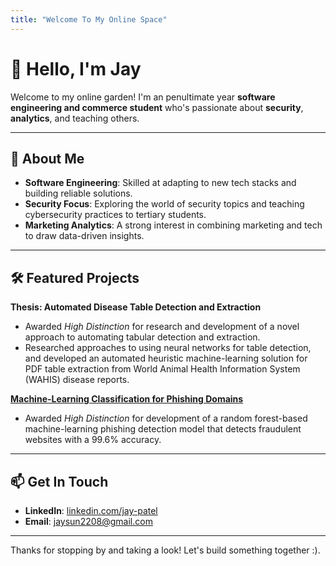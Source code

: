 ```yaml
---
title: "Welcome To My Online Space"
---
```


# 👋 Hello, I'm Jay

Welcome to my online garden! I'm an penultimate year **software engineering and commerce student** who's passionate about **security**, **analytics**, and teaching others.

---

## 🚀 About Me
- **Software Engineering**: Skilled at adapting to new tech stacks and building reliable solutions.
- **Security Focus**: Exploring the world of security topics and teaching cybersecurity practices to tertiary students.
- **Marketing Analytics**: A strong interest in combining marketing and tech to draw data-driven insights.

---

## 🛠 Featured Projects

**Thesis: Automated Disease Table Detection and Extraction**  
- Awarded *High Distinction* for research and development of a novel approach to automating tabular detection and extraction. 
- Researched approaches to using neural networks for table detection, and developed an automated heuristic machine-learning solution for PDF table extraction from World Animal Health Information System (WAHIS) disease reports.

[**Machine-Learning Classification for Phishing Domains**](Phishing%20Detection%20Using%20Machine-Learning.md)
- Awarded *High Distinction* for development of a random forest-based machine-learning phishing detection model that detects fraudulent websites with a 99.6% accuracy.

---

## 📫 Get In Touch
- **LinkedIn**: [linkedin.com/jay-patel](https://www.linkedin.com/in/jay-patel-50ab23166/)
- **Email**: [jaysun2208@gmail.com](mailto:jaysun2208@gmail.com)

---

Thanks for stopping by and taking a look! Let's build something together :).
